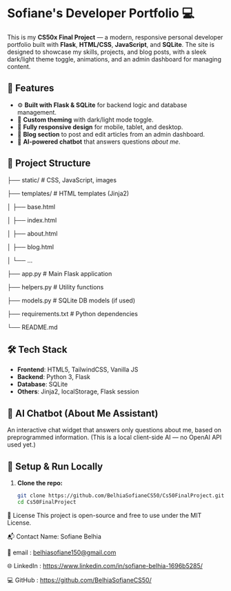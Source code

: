 # Sofiane's Developer Portfolio 💻

This is my **CS50x Final Project** — a modern, responsive personal developer portfolio built with **Flask**, **HTML/CSS**, **JavaScript**, and **SQLite**. The site is designed to showcase my skills, projects, and blog posts, with a sleek dark/light theme toggle, animations, and an admin dashboard for managing content.

## 🚀 Features

- ⚙️ **Built with Flask & SQLite** for backend logic and database management.
- 🎨 **Custom theming** with dark/light mode toggle.
- 📱 **Fully responsive design** for mobile, tablet, and desktop.
- 📝 **Blog section** to post and edit articles from an admin dashboard.
- 💬 **AI-powered chatbot** that answers questions *about me*.


  
## 📂 Project Structure


├── static/ # CSS, JavaScript, images

├── templates/ # HTML templates (Jinja2)

│ ├── base.html

│ ├── index.html

│ ├── about.html

│ ├── blog.html

│ └── ...

├── app.py # Main Flask application

├── helpers.py # Utility functions

├── models.py # SQLite DB models (if used)

├── requirements.txt # Python dependencies

└── README.md



## 🛠️ Tech Stack

- **Frontend**: HTML5, TailwindCSS, Vanilla JS
- **Backend**: Python 3, Flask
- **Database**: SQLite
- **Others**: Jinja2, localStorage, Flask session

## 🧠 AI Chatbot (About Me Assistant)

An interactive chat widget that answers only questions about me, based on preprogrammed information. (This is a local client-side AI — no OpenAI API used yet.)

## 🧪 Setup & Run Locally

1. **Clone the repo:**

   ```bash
   git clone https://github.com/BelhiaSofianeCS50/Cs50FinalProject.git
   cd Cs50FinalProject

🧾 License
This project is open-source and free to use under the MIT License.

📬 Contact
Name: Sofiane Belhia

📧 email : belhiasofiane150@gmail.com

🌐 LinkedIn : https://www.linkedin.com/in/sofiane-belhia-1696b5285/
 
💻 GitHub : https://github.com/BelhiaSofianeCS50/

